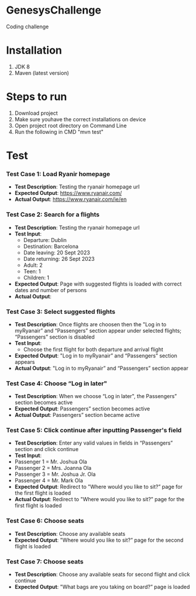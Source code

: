 # GenesysChallenge
Coding challenge

# Installation
1. JDK 8
2. Maven (latest version)

# Steps to run
1. Download project
2. Make sure youhave the correct installations on device
3. Open project root directory on Command Line
4. Run the following in CMD "mvn test"

# Test

### Test Case 1: Load Ryanir homepage
- **Test Description**: Testing the ryanair homepage url
- **Expected Output**: https://www.ryanair.com/
- **Actual Output**: https://www.ryanair.com/ie/en

### Test Case 2: Search for a flights
- **Test Description**: Testing the ryanair homepage url
- **Test Input**: 
  - Departure: Dublin
  - Destination: Barcelona
  - Date leaving: 20 Sept 2023
  - Date returning: 26 Sept 2023
  - Adult: 2
  - Teen: 1
  - Children: 1
- **Expected Output**: Page with suggested flights is loaded with correct dates and number of persons
- **Actual Output**:

### Test Case 3:  Select suggested flights
- **Test Description**: Once flights are choosen then  the "Log in to myRyanair” and “Passengers” section appear under selected flights; “Passengers” section is disabled
- **Test Input**:
  - Choose the first flight for both departure and arrival flight
- **Expected Output**: "Log in to myRyanair” and “Passengers” section appears
- **Actual Output**:  "Log in to myRyanair” and “Passengers” section appear

### Test Case 4: Choose “Log in later"
- **Test Description**: When we choose “Log in later", the Passengers” section becomes active
- **Expected Output**: Passengers” section becomes active
- **Actual Output**: Passengers” section became active

### Test Case 5: Click continue after inputting Passenger's field
- **Test Description**: Enter any valid values in fields in “Passengers” section and click continue
- **Test Input**:
- Passenger 1 = Mr. Joshua Ola
- Passenger 2 = Mrs. Joanna Ola
- Passenger 3 = Mr. Joshua Jr. Ola
- Passenger 4 = Mr. Mark Ola
- **Expected Output**: Redirect to "Where would you like to sit?” page for the first flight is loaded
- **Actual Output**: Redirect to "Where would you like to sit?” page for the first flight is loaded

### Test Case 6: Choose seats
- **Test Description**: Choose any available seats 
- **Expected Output**: "Where would you like to sit?” page for the second flight is loaded

### Test Case 7: Choose seats
- **Test Description**: Choose any available seats for second flight and click continue
- **Expected Output**: "What bags are you taking on board?” page is loaded

